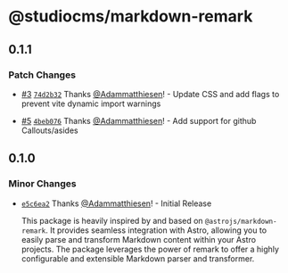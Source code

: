 # @studiocms/markdown-remark

## 0.1.1

### Patch Changes

- [#3](https://github.com/withstudiocms/markdown-remark/pull/3) [`74d2b32`](https://github.com/withstudiocms/markdown-remark/commit/74d2b320c9acc562f0c87f5c6cea69712bcfba88) Thanks [@Adammatthiesen](https://github.com/Adammatthiesen)! - Update CSS and add flags to prevent vite dynamic import warnings

- [#5](https://github.com/withstudiocms/markdown-remark/pull/5) [`4beb076`](https://github.com/withstudiocms/markdown-remark/commit/4beb07632d18e05b3cece083512bdbd8197ebc31) Thanks [@Adammatthiesen](https://github.com/Adammatthiesen)! - Add support for github Callouts/asides

## 0.1.0

### Minor Changes

- [`e5c6ea2`](https://github.com/withstudiocms/markdown-remark/commit/e5c6ea207285dc623f6879b0160c5b4b05542e52) Thanks [@Adammatthiesen](https://github.com/Adammatthiesen)! - Initial Release

  This package is heavily inspired by and based on `@astrojs/markdown-remark`. It provides seamless integration with Astro, allowing you to easily parse and transform Markdown content within your Astro projects. The package leverages the power of remark to offer a highly configurable and extensible Markdown parser and transformer.
